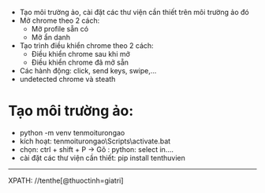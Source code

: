 - Tạo môi trường ảo, cài đặt các thư viện cần thiết trên môi trường ảo đó
- Mở chrome theo 2 cách:
    - Mở profile sẵn có
    - Mở ẩn danh
- Tạo trình điều khiển chrome theo 2 cách:
    - Điều khiển chrome sau khi mở
    - Điều khiển chrome đã mở sẵn
- Các hành động: click, send keys, swipe,...
- undetected chrome và steath


# Tạo môi trường ảo: 
  - python -m venv tenmoiturongao
  - kích hoạt: tenmoiturongao\Scripts\activate.bat
  - chọn: ctrl + shift + P -> Gõ : python: select in....
  - cài đặt các thư viện cần thiết: pip install tenthuvien
___________________________

XPATH: //tenthe[@thuoctinh=giatri]